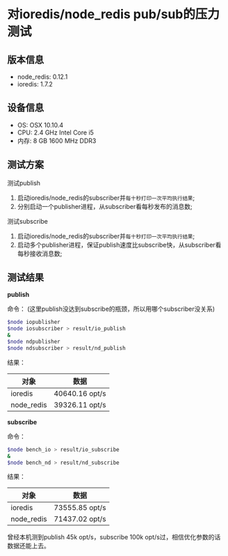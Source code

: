# 对ioredis/node_redis pub/sub的压力测试

## 版本信息

- node_redis: 0.12.1
- ioredis: 1.7.2

## 设备信息

- OS: OSX 10.10.4
- CPU: 2.4 GHz Intel Core i5
- 内存: 8 GB 1600 MHz DDR3

## 测试方案

测试publish

1. 启动ioredis/node_redis的subscriber并`每十秒打印一次平均执行结果`;
2. 分别启动一个publisher进程，从subscriber看每秒发布的消息数;

测试subscribe

1. 启动ioredis/node_redis的subscriber并`每十秒打印一次平均执行结果`;
2. 启动多个publisher进程，保证publish速度比subscribe快，从subscriber看每秒接收消息数;

## 测试结果

**publish**

命令：
(这里publish没达到subscribe的瓶颈，所以用哪个subscriber没关系)

```sh
$node iopublisher
$node iosubscriber > result/io_publish
&
$node ndpublisher
$node ndsubscriber > result/nd_publish
```

结果：

|对象|数据|
|---|:---:|
|ioredis|40640.16 opt/s|
|node_redis|39326.11 opt/s|

**subscribe**

命令：

```sh
$node bench_io > result/io_subscribe
&
$node bench_nd > result/nd_subscribe
```

结果：

|对象|数据|
|---|:---:|
|ioredis|73555.85 opt/s|
|node_redis|71437.02 opt/s|

曾经本机测到publish 45k opt/s，subscribe 100k opt/s过，相信优化参数的话数据还能上去。
